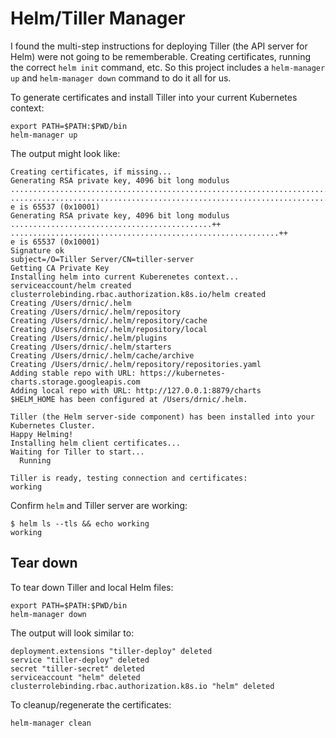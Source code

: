 # Helm/Tiller Manager

I found the multi-step instructions for deploying Tiller (the API server for Helm) were not going to be rememberable. Creating certificates, running the correct `helm init` command, etc. So this project includes a `helm-manager up` and `helm-manager down` command to do it all for us.

To generate certificates and install Tiller into your current Kubernetes context:

```console
export PATH=$PATH:$PWD/bin
helm-manager up
```

The output might look like:

```output
Creating certificates, if missing...
Generating RSA private key, 4096 bit long modulus
.................................................................................................................++
....................................................................................................................++
e is 65537 (0x10001)
Generating RSA private key, 4096 bit long modulus
.............................................++
............................................................++
e is 65537 (0x10001)
Signature ok
subject=/O=Tiller Server/CN=tiller-server
Getting CA Private Key
Installing helm into current Kuberenetes context...
serviceaccount/helm created
clusterrolebinding.rbac.authorization.k8s.io/helm created
Creating /Users/drnic/.helm
Creating /Users/drnic/.helm/repository
Creating /Users/drnic/.helm/repository/cache
Creating /Users/drnic/.helm/repository/local
Creating /Users/drnic/.helm/plugins
Creating /Users/drnic/.helm/starters
Creating /Users/drnic/.helm/cache/archive
Creating /Users/drnic/.helm/repository/repositories.yaml
Adding stable repo with URL: https://kubernetes-charts.storage.googleapis.com
Adding local repo with URL: http://127.0.0.1:8879/charts
$HELM_HOME has been configured at /Users/drnic/.helm.

Tiller (the Helm server-side component) has been installed into your Kubernetes Cluster.
Happy Helming!
Installing helm client certificates...
Waiting for Tiller to start...
  Running

Tiller is ready, testing connection and certificates:
working
```

Confirm `helm` and Tiller server are working:

```console
$ helm ls --tls && echo working
working
```

## Tear down

To tear down Tiller and local Helm files:

```console
export PATH=$PATH:$PWD/bin
helm-manager down
```

The output will look similar to:

```output
deployment.extensions "tiller-deploy" deleted
service "tiller-deploy" deleted
secret "tiller-secret" deleted
serviceaccount "helm" deleted
clusterrolebinding.rbac.authorization.k8s.io "helm" deleted
```

To cleanup/regenerate the certificates:

```console
helm-manager clean
```
